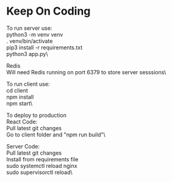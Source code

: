 # Keep On Coding
To run server use:\
python3 -m venv venv\
. venv/bin/activate\
pip3 install -r requirements.txt\
python3 app.py\

Redis\
Will need Redis running on port 6379 to store server sesssions\

To run client use:\
cd client\
npm install\
npm start\

To deploy to production\
React Code:\
Pull latest git changes\
Go to client folder and "npm run build"\

Server Code:\
Pull latest git changes\
Install from requirements file\
sudo systemctl reload nginx\
sudo supervisorctl reload\
